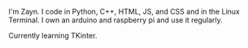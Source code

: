 I'm Zayn.
I code in Python, C++, HTML, JS, and CSS and in the Linux Terminal.
I own an arduino and raspberry pi and use it regularly.

Currently learning TKinter.
